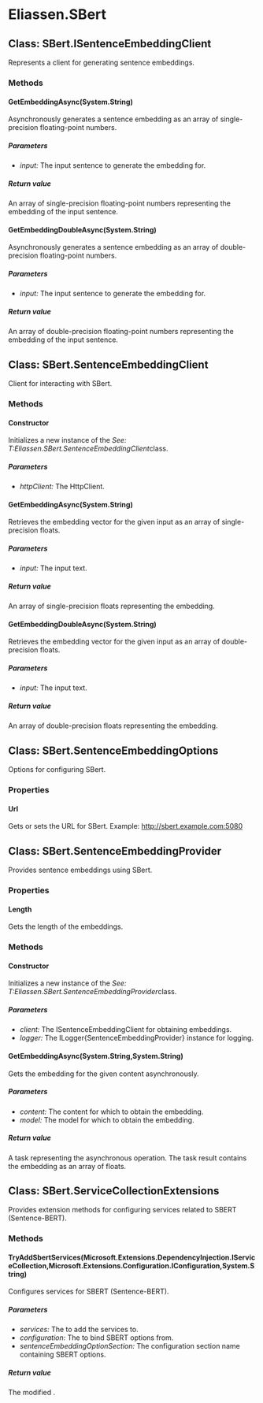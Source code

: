 ﻿# Eliassen.SBert


## Class: SBert.ISentenceEmbeddingClient
Represents a client for generating sentence embeddings. 

### Methods


#### GetEmbeddingAsync(System.String)
Asynchronously generates a sentence embedding as an array of single-precision floating-point numbers. 


##### Parameters
* *input:* The input sentence to generate the embedding for.




##### Return value
An array of single-precision floating-point numbers representing the embedding of the input sentence.



#### GetEmbeddingDoubleAsync(System.String)
Asynchronously generates a sentence embedding as an array of double-precision floating-point numbers. 


##### Parameters
* *input:* The input sentence to generate the embedding for.




##### Return value
An array of double-precision floating-point numbers representing the embedding of the input sentence.



## Class: SBert.SentenceEmbeddingClient
Client for interacting with SBert. 

### Methods


#### Constructor
Initializes a new instance of the 
 *See: T:Eliassen.SBert.SentenceEmbeddingClient*class. 


##### Parameters
* *httpClient:* The HttpClient.




#### GetEmbeddingAsync(System.String)
Retrieves the embedding vector for the given input as an array of single-precision floats. 


##### Parameters
* *input:* The input text.




##### Return value
An array of single-precision floats representing the embedding.



#### GetEmbeddingDoubleAsync(System.String)
Retrieves the embedding vector for the given input as an array of double-precision floats. 


##### Parameters
* *input:* The input text.




##### Return value
An array of double-precision floats representing the embedding.



## Class: SBert.SentenceEmbeddingOptions
Options for configuring SBert. 

### Properties

#### Url
Gets or sets the URL for SBert. Example: http://sbert.example.com:5080

## Class: SBert.SentenceEmbeddingProvider
Provides sentence embeddings using SBert. 

### Properties

#### Length
Gets the length of the embeddings.
### Methods


#### Constructor
Initializes a new instance of the 
 *See: T:Eliassen.SBert.SentenceEmbeddingProvider*class. 


##### Parameters
* *client:* The ISentenceEmbeddingClient for obtaining embeddings.
* *logger:* The ILogger{SentenceEmbeddingProvider} instance for logging.




#### GetEmbeddingAsync(System.String,System.String)
Gets the embedding for the given content asynchronously. 


##### Parameters
* *content:* The content for which to obtain the embedding.
* *model:* The model for which to obtain the embedding.




##### Return value
A task representing the asynchronous operation. The task result contains the embedding as an array of floats.



## Class: SBert.ServiceCollectionExtensions
Provides extension methods for configuring services related to SBERT (Sentence-BERT). 

### Methods


#### TryAddSbertServices(Microsoft.Extensions.DependencyInjection.IServiceCollection,Microsoft.Extensions.Configuration.IConfiguration,System.String)
Configures services for SBERT (Sentence-BERT). 


##### Parameters
* *services:* The to add the services to.
* *configuration:* The to bind SBERT options from.
* *sentenceEmbeddingOptionSection:* The configuration section name containing SBERT options.




##### Return value
The modified .

